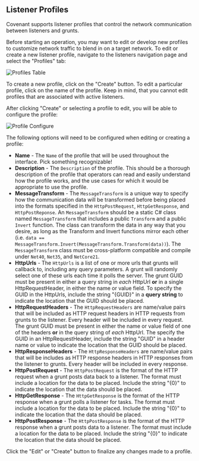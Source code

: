 ## Listener Profiles

Covenant supports listener profiles that control the network communication between listeners and grunts.

Before starting an operation, you may want to edit or develop new profiles to customize network traffic to blend in on a target network. To edit or create a new listener profile, navigate to the listeners navigation page and select the "Profiles" tab:

![Profiles Table](https://github.com/cobbr/Covenant/wiki/images/covenant-gui-profiles.png)

To create a new profile, click on the "Create" button. To edit a particular profile, click on the name of the profile. Keep in mind, that you cannot edit profiles that are associated with active listeners.

After clicking "Create" or selecting a profile to edit, you will be able to configure the profile:

![Profile Configure](https://github.com/cobbr/Covenant/wiki/images/covenant-gui-profileedit.png)

The following options will need to be configured when editing or creating a profile:

* **Name** - The `Name` of the profile that will be used throughout the interface. Pick something recognizable!
* **Description** - The `Description` of the profile. This should be a thorough description of the profile that operators can read and easily understand how the profile works, and the use cases for which it would be appropriate to use the profile. 
* **MessageTransform** - The `MessageTransform` is a unique way to specify how the communication data will be transformed before being placed into the formats specified in the `HttpPostRequest`, `HttpGetResponse`, and `HttpPostReponse`. An `MessageTransform` should be a static C# class named `MessageTransform` that includes a public `Transform` and a public `Invert` function. The class can transform the data in any way that you desire, as long as the Transform and Invert functions mirror each other (i.e. `data == MessageTransform.Invert(MessageTransform.Transform(data))`). The `MessageTransform` class must be cross-platform compatible and compile under `Net40`, `Net35`, and `NetCore21`.
* **HttpUrls** - The `HttpUrls` is a list of one or more urls that grunts will callback to, including any query parameters. A grunt will randomly select one of these urls each time it polls the server. The grunt GUID must be present in either a query string in *each* HttpUrl **or** in a single HttpRequestHeader, in either the name or value field. To specify the GUID in the HttpUrls, include the string "{GUID}" in a **query string** to indicate the location that the GUID should be placed.
* **HttpRequestHeaders** - The `HttpRequestHeaders` are name/value pairs that will be included as HTTP request headers in HTTP requests from grunts to the listener. Every header will be included in every request. The grunt GUID must be present in either the name or value field of one of the headers **or** in the query string of *each* HttpUrl. The specify the GUID in an HttpRequestHeader, include the string "GUID" in a header name or value to indicate the location that the GUID should be placed.
* **HttpResponseHeaders** - The `HttpResponseHeaders` are name/value pairs that will be includes as HTTP response headers in HTTP responses from the listener to grunts. Every header will be included in every response.
* **HttpPostRequest** - The `HttpPostRequest` is the format of the HTTP request when a grunt posts data back to a listener. The format must include a location for the data to be placed. Include the string "{0}" to indicate the location that the data should be placed.
* **HttpGetResponse** - The `HttpGetResponse` is the format of the HTTP response when a grunt polls a listener for tasks. The format must include a location for the data to be placed. Include the string "{0}" to indicate the location that the data should be placed.
* **HttpPostResponse** - The `HttpPostResponse` is the format of the HTTP response when a grunt posts data to a listener. The format must include a location for the data to be placed. Include the string "{0}" to indicate the location that the data should be placed.

Click the "Edit" or "Create" button to finalize any changes made to a profile.